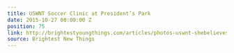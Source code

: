 ```yaml
---
title: USWNT Soccer Clinic at President’s Park
date: 2015-10-27 00:00:00 Z
position: 75
link: http://brightestyoungthings.com/articles/photos-uswnt-shebelieves-youth-clinic-at-presidents-park.htm
source: Brightest New Things
---
```


